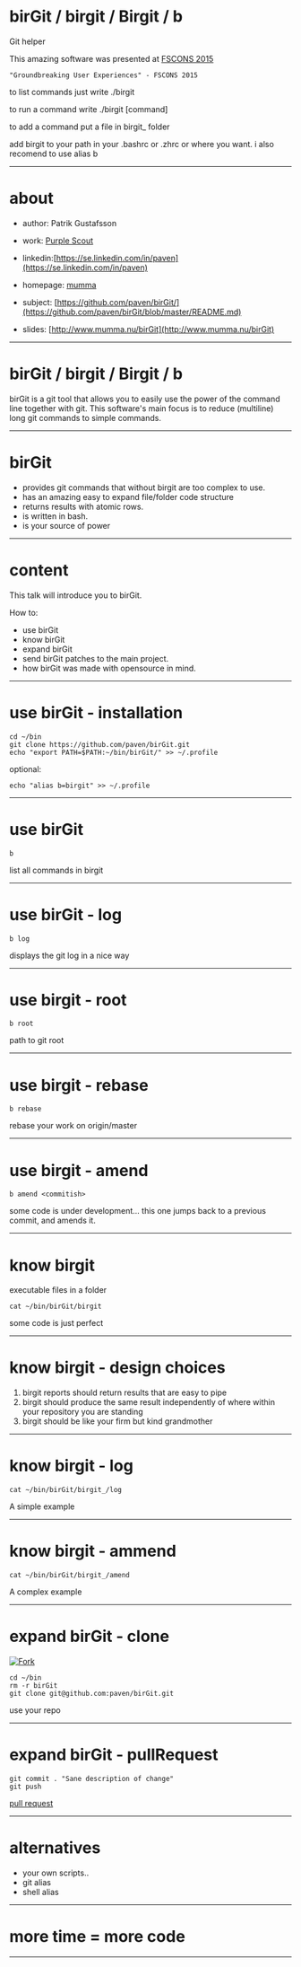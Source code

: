 # birGit / birgit / Birgit / b
Git helper

This amazing software was presented at [FSCONS 2015](https://www.google.se/search?q=fscons&oq=fsc&aqs=chrome.0.69i59j69i57j69i60l3j69i65.3855j0j7&sourceid=chrome&es_sm=0&ie=UTF-8)

    "Groundbreaking User Experiences" - FSCONS 2015

to list commands just write ./birgit

to run a command write ./birgit [command]

to add a command put a file in birgit_ folder

add birgit to your path in your .bashrc or .zhrc or where you want.
i also recomend to use alias b

---

# about

* author: Patrik Gustafsson
* work: [Purple Scout](http://www.purplescout.se/project/patrik-gustafsson/)
* linkedin:[https://se.linkedin.com/in/paven](https://se.linkedin.com/in/paven)
* homepage: [mumma](www.mumma.nu)


* subject: [https://github.com/paven/birGit/](https://github.com/paven/birGit/blob/master/README.md)
* slides: [http://www.mumma.nu/birGit](http://www.mumma.nu/birGit)

---

# birGit / birgit / Birgit / b

birGit is a git tool that allows you to easily use the power of the command line together with git. This software's main focus is to reduce (multiline) long git commands to simple commands.

---

# birGit

* provides git commands that without birgit are too complex to use.
* has an amazing easy to expand file/folder code structure 
* returns results with atomic rows. 
* is written in bash. 
* is your source of power

---

# content

This talk will introduce you to birGit.

How to: 
* use birGit 
* know birGit
* expand birGit 
* send birGit patches to the main project. 
* how birGit was made with opensource in mind.

---

# use birGit - installation

    cd ~/bin
    git clone https://github.com/paven/birGit.git
    echo "export PATH=$PATH:~/bin/birGit/" >> ~/.profile

optional:

    echo "alias b=birgit" >> ~/.profile

---

# use birGit

    b

list all commands in birgit

---

# use birGit - log

    b log

displays the git log in a nice way

---

# use birgit - root

    b root

path to git root

---

# use birgit - rebase

    b rebase

rebase your work on origin/master

---

# use birgit - amend

    b amend <commitish>

some code is under development...
this one jumps back to a previous commit, and amends it.

---

# know birgit

executable files in a folder

    cat ~/bin/birGit/birgit

some code is just perfect

---

# know birgit - design choices

1. birgit reports should return results that are easy to pipe
2. birgit should produce the same result independently of where within your repository you are standing
3. birgit should be like your firm but kind grandmother

---

# know birgit - log

    cat ~/bin/birGit/birgit_/log

A simple example

---

# know birgit - ammend

    cat ~/bin/birGit/birgit_/amend

A complex example

---

# expand birGit - clone

[![Fork](https://raw.github.com/paven/birGit/master/README/fork.png)](https://github.com/paven/birGit)

    cd ~/bin
    rm -r birGit
    git clone git@github.com:paven/birGit.git

use your repo

---

# expand birGit - pullRequest

    git commit . "Sane description of change"
    git push

[pull request](https://github.com/paven/birGit/compare)

---

# alternatives

* your own scripts..
* git alias
* shell alias

---

# more time = more code

---

